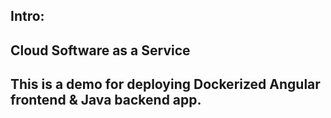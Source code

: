 ## Intro:
## Cloud Software as a Service
## This is a demo for deploying Dockerized Angular frontend & Java backend app.
